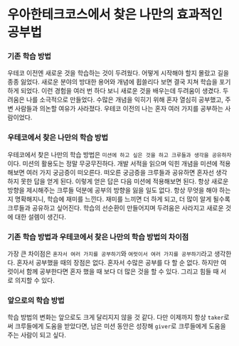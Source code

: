 # 우아한테크코스에서 찾은 나만의 효과적인 공부법

### 기존 학습 방법
우테코 이전엔 새로운 것을 학습하는 것이 두려웠다. 어떻게 시작해야 할지 몰랐고 길을 종종 잃었다.
새로운 분야의 방대한 용어와 개념에 휩쓸리다 보면 결국 지쳐 학습을 포기하게 되었다.
이런 경험을 여러 번 하다 보니 새로운 것을 배우는데 두려움이 생겼다.
두려움은 나를 소극적으로 만들었다. 수많은 개념을 익히기 위해 혼자 열심히 공부했고, 주변 사람들과 의논할 여유가 사라졌다.
우테코 이전의 나는 혼자 여러 가지를 공부하는 사람이었다.

### 우테코에서 찾은 나만의 학습 방법
우테코에서 찾은 나만의 학습 방법은 ```미션에 하고 싶은 것을 하고 크루들과 생각을 공유하자```이다.
미션의 활용도는 정말 무궁무진하다. 개발 서적을 읽으며 익힌 개념을 미션에 적용해보면 여러 가지 궁금증이 떠오른다.
떠오른 궁금증을 크루들과 공유하면 혼자선 생각하지 못한 답을 얻게 된다. 이렇게 얻은 답은 다음 미션에 적용해보면 된다.
항상 새로운 방향을 제시해주는 크루들 덕분에 공부의 방향을 잃을 일도 없다. 항상 무엇을 해야 하는지 명확해지니, 학습에 재미를 느낀다.
재미를 느끼면 더 하게 되고, 더 많이 알게 될수록 크루들과 공유하고 싶어진다. 학습의 선순환이 만들어지며 두려움은 사라지고 새로운 것에 대한 설렘이 생긴다.

### 기존 학습 방법과 우테코에서 찾은 나만의 학습 방법의 차이점
가장 큰 차이점은 ```혼자서 여러 가지를 공부하기```와 ```여럿이서 여러 가지를 공부하기```라고 생각한다.
혼자서 공부했을 때의 장점은 없다. 혼자서 수많은 공부를 다 할 순 없다.
하지만 여럿이서 함께 공부한다면 혼자 했을 때 보다 더 많은 것을 할 수 있다. 그리고 힘들 때 서로 의지할 수 있다.

### 앞으로의 학습 방법
학습 방법의 변화는 앞으로도 크게 달리지지 않을 것 같다.
다만 이제까지 항상 ```taker```로써 크루들에게 도움을 받았다면, 남은 미션 동안은 성장해 ```giver```로 크루들에게 도움을 주는 사람이 되고 싶다.
